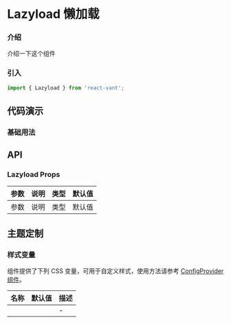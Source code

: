 # Lazyload 懒加载

### 介绍

介绍一下这个组件

### 引入

```js
import { Lazyload } from 'react-vant';
```

## 代码演示

### 基础用法

## API

### Lazyload Props

| 参数 | 说明 | 类型 | 默认值 |
| ---- | ---- | ---- | ------ |
| 参数 | 说明 | 类型 | 默认值 |

## 主题定制

### 样式变量

组件提供了下列 CSS 变量，可用于自定义样式，使用方法请参考 [ConfigProvider 组件](#/zh-CN/config-provider)。

| 名称 | 默认值 | 描述 |
| ---- | ------ | ---- |
|      |        | -    |
